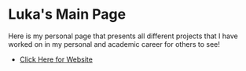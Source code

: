 # Luka's Main Page

Here is my personal page that presents all different projects that I have worked on in my personal and academic career for others to see!
* [Click Here for Website](https://github.com/lukaaitken/Portable-Ramp/blob/main/Portable%20Ramp%20Report.pdf)
